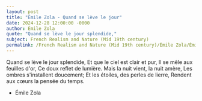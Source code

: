 ```yaml
---
layout: post
title: "Émile Zola - Quand se lève le jour"
date: 2024-12-28 12:00:00 -0000
author: Émile Zola
quote: "Quand se lève le jour splendide,"
subject: French Realism and Nature (Mid 19th century)
permalink: /French Realism and Nature (Mid 19th century)/Émile Zola/Émile Zola - Quand se lève le jour
---
```


Quand se lève le jour splendide,
Et que le ciel est clair et pur,
Il se mêle aux feuilles d'or,
Ce doux reflet de lumière.
Mais la nuit vient, la nuit amère,
Les ombres s'installent doucement;
Et les étoiles, des perles de lierre,
Rendent aux cœurs la pensée du temps.

- Émile Zola

